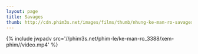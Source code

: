 ```yaml
---
layout: page
title: Savages
thumb: http://cdn.phim3s.net/images/films/thumb/nhung-ke-man-ro-savages-2012.jpg
---
```

{% include jwpadv src='//phim3s.net/phim-le/ke-man-ro_3388/xem-phim//video.mp4' %}